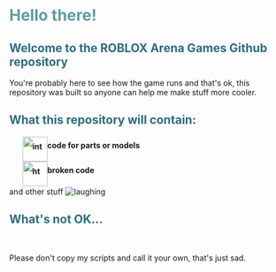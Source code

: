 <h1 style="color: #5e9ca0;">Hello there!</h1>
<h2 style="color: #2e6c80;">Welcome to the ROBLOX Arena Games Github repository</h2>
<p>You're probably here to see how the game runs and that's ok, this repository was built so anyone can help me make stuff more cooler.</p>
<h2 style="color: #2e6c80;">What this repository will contain:</h2>
<ol style="list-style: none; font-size: 14px; line-height: 32px; font-weight: bold;">
<li style="clear: both;"><img style="float: left;" src="https://html-online.com/img/01-interactive-connection.png" alt="interactive connection" width="45" />code for parts or models</li>
<li style="clear: both;"><img style="float: left;" src="https://html-online.com/img/02-html-clean.png" alt="html cleaner" width="45" /> broken code</li>
</ol>
<p>and other stuff <img src="https://html-online.com/editor/tinymce4_6_5/plugins/emoticons/img/smiley-laughing.gif" alt="laughing" /></p>
<h2 style="color: #2e6c80;">What's not OK...</h2>
<p>&nbsp;</p>
<p>Please don't copy my scripts and call it your own, that's just sad.</p>
